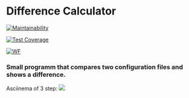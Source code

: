 # Difference Calculator

[![Maintainability](https://api.codeclimate.com/v1/badges/a99a88d28ad37a79dbf6/maintainability)](https://codeclimate.com/github/Stonek79/frontend-project-lvl2)

[![Test Coverage](https://api.codeclimate.com/v1/badges/a99a88d28ad37a79dbf6/test_coverage)](https://codeclimate.com/github/Stonek79/frontend-project-lvl2)

[![WF](https://github.com/Stonek79/frontend-project-lvl2/workflows/SecondWF/badge.svg)](https://github.com/Stonek79/frontend-project-lvl2/actions)

### Small programm that compares two configuration files and shows a difference.


Asciinema of 3 step:
<a href="https://asciinema.org/a/SeX0WGoLYBgeEhNqfcrIgLGX2" target="_blank"><img src="https://asciinema.org/a/SeX0WGoLYBgeEhNqfcrIgLGX2.svg" /></a>
